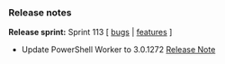 ### Release notes
<!-- Please add your release notes in the following format:
- My change description (#PR)
-->

**Release sprint:** Sprint 113
[ [bugs](https://github.com/Azure/azure-functions-host/issues?q=is%3Aissue+milestone%3A%22Functions+Sprint+113%22+label%3Abug+is%3Aclosed) | [features](https://github.com/Azure/azure-functions-host/issues?q=is%3Aissue+milestone%3A%22Functions+Sprint+113%22+label%3Afeature+is%3Aclosed) ]
- Update PowerShell Worker to 3.0.1272 [Release Note](https://github.com/Azure/azure-functions-powershell-worker/releases/tag/v3.0.1272)